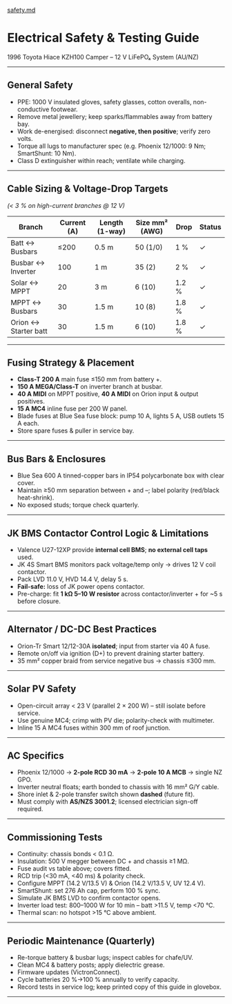 [safety.md](https://github.com/user-attachments/files/21803051/safety.md)
# Electrical Safety & Testing Guide  
1996 Toyota Hiace KZH100 Camper – 12 V LiFePO₄ System (AU/NZ)

---

## General Safety
- PPE: 1000 V insulated gloves, safety glasses, cotton overalls, non-conductive footwear.  
- Remove metal jewellery; keep sparks/flammables away from battery bay.  
- Work de-energised: disconnect **negative, then positive**; verify zero volts.  
- Torque all lugs to manufacturer spec (e.g. Phoenix 12/1000: 9 Nm; SmartShunt: 10 Nm).  
- Class D extinguisher within reach; ventilate while charging.

---

## Cable Sizing & Voltage-Drop Targets  
*(< 3 % on high-current branches @ 12 V)*  

| Branch | Current (A) | Length (1-way) | Size mm² (AWG) | Drop | Status |
|--------|-------------|---------------|----------------|------|--------|
| Batt ↔ Busbars | ≤200 | 0.5 m | 50 (1/0) | 1 % | ✓ |
| Busbar ↔ Inverter | 100 | 1 m | 35 (2) | 2 % | ✓ |
| Solar ↔ MPPT | 20 | 3 m | 6 (10) | 1.2 % | ✓ |
| MPPT ↔ Busbars | 30 | 1.5 m | 10 (8) | 1.8 % | ✓ |
| Orion ↔ Starter batt | 30 | 1.5 m | 6 (10) | 1.8 % | ✓ |

---

## Fusing Strategy & Placement
- **Class-T 200 A** main fuse ≤150 mm from battery +.  
- **150 A MEGA/Class-T** on inverter branch at busbar.  
- **40 A MIDI** on MPPT positive, **40 A MIDI** on Orion input & output positives.  
- **15 A MC4** inline fuse per 200 W panel.  
- Blade fuses at Blue Sea fuse block: pump 10 A, lights 5 A, USB outlets 15 A each.  
- Store spare fuses & puller in service bay.

---

## Bus Bars & Enclosures
- Blue Sea 600 A tinned-copper bars in IP54 polycarbonate box with clear cover.  
- Maintain ≥50 mm separation between + and –; label polarity (red/black heat-shrink).  
- No exposed studs; torque check quarterly.

---

## JK BMS Contactor Control Logic & Limitations
- Valence U27-12XP provide **internal cell BMS**; **no external cell taps** used.  
- JK 4S Smart BMS monitors pack voltage/temp only → drives 12 V coil contactor.  
- Pack LVD 11.0 V, HVD 14.4 V, delay 5 s.  
- **Fail-safe:** loss of JK power opens contactor.  
- Pre-charge: fit **1 kΩ 5–10 W resistor** across contactor/inverter + for ~5 s before closure.

---

## Alternator / DC-DC Best Practices
- Orion-Tr Smart 12/12-30A **isolated**; input from starter via 40 A fuse.  
- Remote on/off via ignition (D+) to prevent draining starter battery.  
- 35 mm² copper braid from service negative bus → chassis ≤300 mm.

---

## Solar PV Safety
- Open-circuit array < 23 V (parallel 2 × 200 W) – still isolate before service.  
- Use genuine MC4; crimp with PV die; polarity-check with multimeter.  
- Inline 15 A MC4 fuses within 300 mm of roof junction.

---

## AC Specifics
- Phoenix 12/1000 → **2-pole RCD 30 mA** → **2-pole 10 A MCB** → single NZ GPO.  
- Inverter neutral floats; earth bonded to chassis with 16 mm² G/Y cable.  
- Shore inlet & 2-pole transfer switch shown **dashed** (future fit).  
- Must comply with **AS/NZS 3001.2**; licensed electrician sign-off required.

---

## Commissioning Tests
- Continuity: chassis bonds < 0.1 Ω.  
- Insulation: 500 V megger between DC + and chassis ≥1 MΩ.  
- Fuse audit vs table above; covers fitted.  
- RCD trip (<30 mA, <40 ms) & polarity check.  
- Configure MPPT (14.2 V/13.5 V) & Orion (14.2 V/13.5 V, UV 12.4 V).  
- SmartShunt: set 276 Ah cap, perform 100 % sync.  
- Simulate JK BMS LVD to confirm contactor opens.  
- Inverter load test: 800–1000 W for 10 min – batt >11.5 V, temp <70 °C.  
- Thermal scan: no hotspot >15 °C above ambient.

---

## Periodic Maintenance (Quarterly)
- Re-torque battery & busbar lugs; inspect cables for chafe/UV.  
- Clean MC4 & battery posts; apply dielectric grease.  
- Firmware updates (VictronConnect).  
- Cycle batteries 20 %→100 % annually to verify capacity.  
- Record tests in service log; keep printed copy of this guide in glovebox.

---
